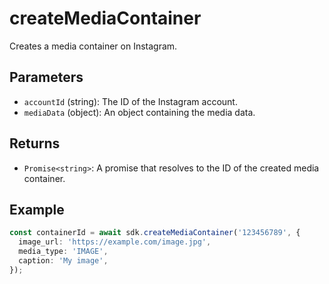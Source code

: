 # createMediaContainer

Creates a media container on Instagram.

## Parameters

- `accountId` (string): The ID of the Instagram account.
- `mediaData` (object): An object containing the media data.

## Returns

- `Promise<string>`: A promise that resolves to the ID of the created media container.

## Example

```typescript
const containerId = await sdk.createMediaContainer('123456789', {
  image_url: 'https://example.com/image.jpg',
  media_type: 'IMAGE',
  caption: 'My image',
});
```
